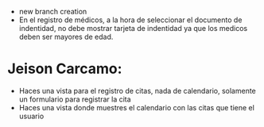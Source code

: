 - new branch creation
- En el registro de médicos, a la hora de seleccionar el documento de indentidad, no debe mostrar tarjeta de indentidad ya que los medicos deben ser mayores de edad.

# Jeison Carcamo:

- Haces una vista para el registro de citas, nada de calendario, solamente un formulario para registrar la cita 
- Haces una vista donde muestres el calendario con las citas que tiene el usuario